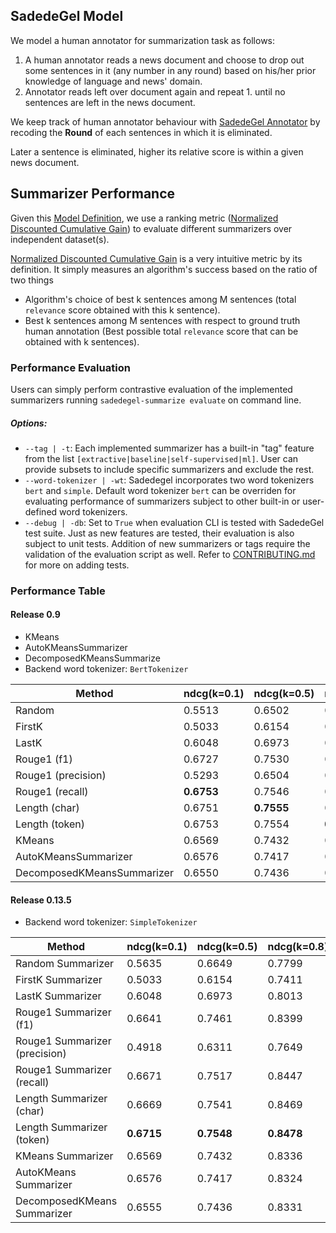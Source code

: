 ## SadedeGel Model

We model a human annotator for summarization task as follows:
1. A human annotator reads a news document and 
choose to drop out some sentences in it (any number in any round) based on his/her prior knowledge of language and news' domain.
2. Annotator reads left over document again and repeat 1. until no sentences are left in the news document.

We keep track of human annotator behaviour with [SadedeGel Annotator](https://github.com/GlobalMaksimum/sadedegel-annotator) 
by recoding the **Round** of each sentences in which it is eliminated.

Later a sentence is eliminated, higher its relative score is within a given news document. 

## Summarizer Performance 

Given this [Model Definition](#sadedegel-model), 
we use a ranking metric ([Normalized Discounted Cumulative Gain]) 
to evaluate different summarizers over independent dataset(s).

[Normalized Discounted Cumulative Gain] is a very intuitive metric by its definition. 
It simply measures an algorithm's success based on the ratio of two things

* Algorithm's choice of best k sentences among M sentences (total `relevance` score obtained with this k sentence).
* Best k sentences among M sentences with respect to 
ground truth human annotation (Best possible total `relevance` score that can be obtained with k sentences).

[Normalized Discounted Cumulative Gain]: https://en.wikipedia.org/wiki/Discounted_cumulative_gain

### Performance Evaluation

Users can simply perform contrastive evaluation of the implemented summarizers running `sadedegel-summarize evaluate` on command line. 

##### Options: 

- `--tag | -t`: Each implemented summarizer has a built-in "tag" feature from the list `[extractive|baseline|self-supervised|ml]`. 
User can provide subsets to include specific  summarizers and exclude the rest.
- `--word-tokenizer | -wt`: Sadedegel incorporates two word tokenizers `bert` and `simple`. Default word tokenizer `bert` can be overriden for evaluating performance of summarizers subject to other built-in or user-defined word tokenizers.
- `--debug | -db`: Set to `True` when evaluation CLI is tested with SadedeGel test suite. Just as new features are tested, their evaluation is also subject to unit tests. Addition of new summarizers or tags require the validation of the evaluation script as well. Refer to [CONTRIBUTING.md](https://github.com/GlobalMaksimum/sadedegel/blob/develop/CONTRIBUTING.md) for more on adding tests.  
### Performance Table

#### Release 0.9
* KMeans
* AutoKMeansSummarizer
* DecomposedKMeansSummarize
* Backend word tokenizer: `BertTokenizer`

| Method                     |   ndcg(k=0.1) |   ndcg(k=0.5) |   ndcg(k=0.8) |
|----------------------------|---------------|---------------|---------------|
| Random                     |        0.5513 |        0.6502 |        0.7679 |
| FirstK                     |        0.5033 |        0.6154 |        0.7411 |
| LastK                      |        0.6048 |        0.6973 |        0.8013 |
| Rouge1 (f1)                |        0.6727 |        0.7530 |        0.8447 |
| Rouge1 (precision)         |        0.5293 |        0.6504 |        0.7745 |
| Rouge1 (recall)            |    **0.6753** |        0.7546 |        0.8452 |
| Length (char)              |        0.6751 |      **0.7555** |      0.8458 |
| Length (token)             |        0.6753 |        0.7554 |    **0.8492** |
| KMeans                     |        0.6569 |        0.7432 |        0.8336 |
| AutoKMeansSummarizer       |        0.6576 |        0.7417 |        0.8324 |
| DecomposedKMeansSummarizer |        0.6550 |        0.7436 |        0.8331 |

#### Release 0.13.5
* Backend word tokenizer: `SimpleTokenizer`

| Method                        |   ndcg(k=0.1) |   ndcg(k=0.5) |   ndcg(k=0.8) |
|-------------------------------|---------------|---------------|---------------|
| Random Summarizer             |        0.5635 |        0.6649 |        0.7799 |
| FirstK Summarizer             |        0.5033 |        0.6154 |        0.7411 |
| LastK Summarizer              |        0.6048 |        0.6973 |        0.8013 |
| Rouge1 Summarizer (f1)        |        0.6641 |        0.7461 |        0.8399 |
| Rouge1 Summarizer (precision) |        0.4918 |        0.6311 |        0.7649 |
| Rouge1 Summarizer (recall)    |        0.6671 |        0.7517 |        0.8447 |
| Length Summarizer (char)      |        0.6669 |        0.7541 |        0.8469 |
| Length Summarizer (token)     |        **0.6715** |        **0.7548** |        **0.8478** |
| KMeans Summarizer             |        0.6569 |        0.7432 |        0.8336 |
| AutoKMeans Summarizer         |        0.6576 |        0.7417 |        0.8324 |
| DecomposedKMeans Summarizer   |        0.6555 |        0.7436 |        0.8331 |


